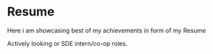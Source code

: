 # Resume
Here i am showcasing best of my achievements in form of my Resume

Actively looking or SDE intern/co-op roles.
